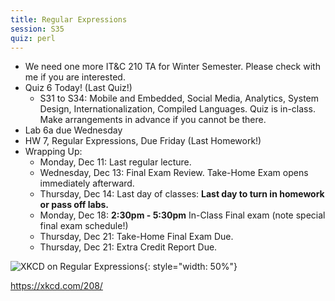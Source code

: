 ```yaml
---
title: Regular Expressions
session: S35
quiz: perl
---
```


* We need one more IT&C 210 TA for Winter Semester. Please check with me if you are interested.
* Quiz 6 Today! (Last Quiz!)
    * S31 to S34: Mobile and Embedded, Social Media, Analytics, System Design, Internationalization, Compiled Languages. Quiz is in-class. Make arrangements in advance if you cannot be there.
* Lab 6a due Wednesday
* HW 7, Regular Expressions, Due Friday (Last Homework!)
* Wrapping Up:
    * Monday, Dec 11: Last regular lecture.
    * Wednesday, Dec 13: Final Exam Review. Take-Home Exam opens immediately afterward.
    * Thursday, Dec 14: Last day of classes: **Last day to turn in homework or pass off labs.**
    * Monday, Dec 18: **2:30pm - 5:30pm** In-Class Final exam (note special final exam schedule!)
    * Thursday, Dec 21: Take-Home Final Exam Due.
    * Thursday, Dec 21: Extra Credit Report Due.

![XKCD on Regular Expressions](https://imgs.xkcd.com/comics/regular_expressions.png){: style="width: 50%"}

https://xkcd.com/208/
